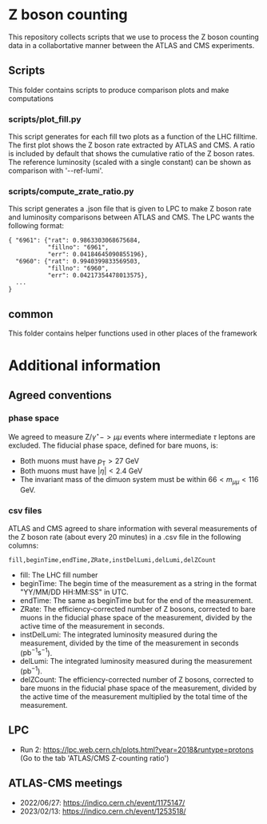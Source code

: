 # Z boson counting
This repository collects scripts that we use to process the Z boson counting data in a collabortative manner between the ATLAS and CMS experiments.

## Scripts
This folder contains scripts to produce comparison plots and make computations
### scripts/plot_fill.py
This script generates for each fill two plots as a function of the LHC filltime. 
The first plot shows the Z boson rate extracted by ATLAS and CMS. 
A ratio is included by default that shows the cumulative ratio of the Z boson rates.
The reference luminosity (scaled with a single constant) can be shown as comparison with '--ref-lumi'.
### scripts/compute_zrate_ratio.py
This script generates a .json file that is given to LPC to make Z boson rate and luminosity comparisons between ATLAS and CMS. 
The LPC wants the following format:
```
{ "6961": {"rat": 0.9863303068675684,
           "fillno": "6961",
           "err": 0.04184645090855196},
  "6960": {"rat": 0.9940399833569503,
           "fillno": "6960",
           "err": 0.04217354478013575},
  ...
} 
```

## common
This folder contains helper functions used in other places of the framework

# Additional information

## Agreed conventions

### phase space
We agreed to measure $\mathrm{Z}/\gamma^{\star}->\mu\mu$ events where intermediate $\tau$ leptons are excluded. 
The fiducial phase space, defined for bare muons, is:
- Both muons must have $p_{\mathrm{T}} > 27$ GeV
- Both muons must have $|\eta| < 2.4$ GeV
- The invariant mass of the dimuon system must be within $66 < m_{\mu\mu} < 116$ GeV.

### csv files
ATLAS and CMS agreed to share information with several measurements of the Z boson rate (about every 20 minutes) in a .csv file in the following columns:
```
fill,beginTime,endTime,ZRate,instDelLumi,delLumi,delZCount
```
- fill: The LHC fill number
- beginTime: The begin time of the measurement as a string in the format "YY/MM/DD HH:MM:SS" in UTC.
- endTime: The same as beginTime but for the end of the measurement. 
- ZRate: The efficiency-corrected number of Z bosons, corrected to bare muons in the fiducial phase space of the measurement, divided by the active time of the measurement in seconds.   
- instDelLumi: The integrated luminosity measured during the measurement, divided by the time of the measurement in seconds ($\mathrm{pb}^{-1}\mathrm{s}^{-1}$). 
- delLumi: The integrated luminosity measured during the measurement ($\mathrm{pb}^{-1}$). 
- delZCount: The efficiency-corrected number of Z bosons, corrected to bare muons in the fiducial phase space of the measurement, divided by the active time of the measurement multiplied by the total time of the measurement. 

## LPC
- Run 2: https://lpc.web.cern.ch/plots.html?year=2018&runtype=protons
(Go to the tab 'ATLAS/CMS Z-counting ratio')

## ATLAS-CMS meetings
- 2022/06/27: https://indico.cern.ch/event/1175147/
- 2023/02/13: https://indico.cern.ch/event/1253518/

